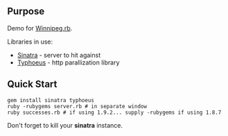 ## Purpose
Demo for [Winnipeg.rb](http://winnipegrb.org).

Libraries in use:

 * [Sinatra](http://www.sinatrarb.com/) - server to hit against
 * [Typhoeus](https://github.com/dbalatero/typhoeus) - http parallization library

## Quick Start

```shell
gem install sinatra typhoeus
ruby -rubygems server.rb # in separate window
ruby successes.rb # if using 1.9.2... supply -rubygems if using 1.8.7
```

Don't forget to kill your **sinatra** instance.


